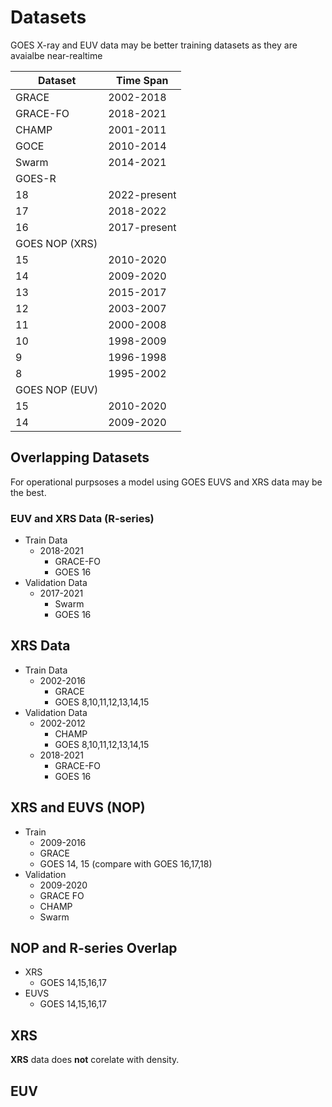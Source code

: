 # Datasets

GOES X-ray and EUV data may be better training datasets as they are avaialbe near-realtime


| Dataset | Time Span |
|---|---|
| GRACE | 2002-2018 |
| GRACE-FO | 2018-2021 | 
| CHAMP | 2001-2011 | 
| GOCE | 2010-2014 | 
| Swarm | 2014-2021 |
| GOES-R |  |
| 18 | 2022-present | 
| 17 | 2018-2022 |
| 16 | 2017-present |
| GOES NOP (XRS) | |
| 15 | 2010-2020 |
| 14 | 2009-2020 |
| 13 | 2015-2017 |
| 12 | 2003-2007 |
| 11 | 2000-2008|
| 10 | 1998-2009|
| 9 | 1996-1998|
| 8 | 1995-2002|
| GOES NOP (EUV) |  |
| 15 | 2010-2020 |
| 14 | 2009-2020 |


## Overlapping Datasets

For operational purpsoses a model using GOES EUVS and XRS data may be the best.

### EUV and XRS Data (R-series)
- Train Data
    - 2018-2021
        - GRACE-FO
        - GOES 16
- Validation Data
    - 2017-2021
        - Swarm
        - GOES 16

## XRS Data
- Train Data
    - 2002-2016
        - GRACE
        - GOES 8,10,11,12,13,14,15
- Validation Data
    - 2002-2012
        - CHAMP
        - GOES 8,10,11,12,13,14,15
    - 2018-2021
        - GRACE-FO
        - GOES 16

## XRS and EUVS (NOP)
- Train
    - 2009-2016
    - GRACE
    - GOES 14, 15 (compare with GOES 16,17,18)
- Validation
    - 2009-2020
    - GRACE FO
    - CHAMP
    - Swarm

## NOP and R-series Overlap
- XRS
    - GOES 14,15,16,17
- EUVS
    - GOES 14,15,16,17

## XRS

**XRS** data does **not** corelate with density.

## EUV


